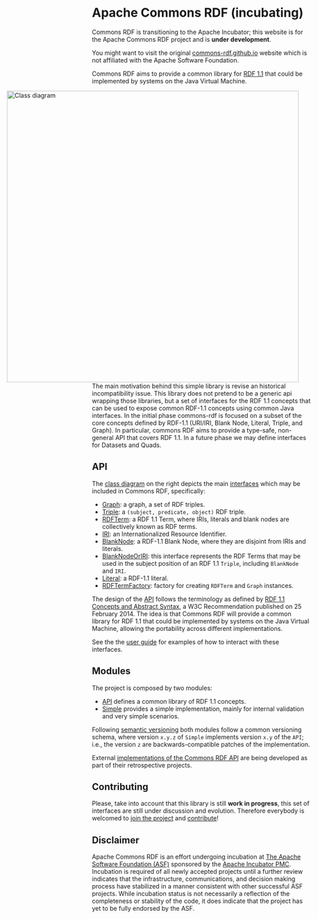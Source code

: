 <!--

    Licensed to the Apache Software Foundation (ASF) under one
    or more contributor license agreements. See the NOTICE file
    distributed with this work for additional information
    regarding copyright ownership. The ASF licenses this file
    to you under the Apache License, Version 2.0 (the
    "License"); you may not use this file except in compliance
    with the License.  You may obtain a copy of the License at

        http://www.apache.org/licenses/LICENSE-2.0

    Unless required by applicable law or agreed to in writing, software
    distributed under the License is distributed on an "AS IS" BASIS,
    WITHOUT WARRANTIES OR CONDITIONS OF ANY KIND, either express or implied.
    See the License for the specific language governing permissions and
    limitations under the License.

-->

# Apache Commons RDF (incubating)

<div class="alert alert-info" role="alert">
  <p>
    <span class="glyphicon glyphicon-info-sign" aria-hidden="true"></span>
    Commons RDF is transitioning to the Apache Incubator; this website is for 
    the Apache Commons RDF project and is <strong>under development</strong>.
  </p>
  <p>
    You might want to visit the original 
    <a class="alert-link" href="http://commons-rdf.github.io/">commons-rdf.github.io</a> 
    website which is not affiliated with the Apache Software Foundation.
  </p>
</div>

Commons RDF aims to provide a common library for [RDF 1.1](http://www.w3.org/TR/rdf11-concepts/) 
that could be implemented by systems on the Java Virtual Machine.

<div style="float: right; margin-left: 6em; margin-right: 2em;">
    <a href="images/class-diagram.png">
        <img src="images/class-diagram.png" alt="Class diagram" style="height: 48em" />
    </a>
</div>

The main motivation behind this simple library is revise an historical incompatibility 
issue. This library does not pretend to be a generic api wrapping those libraries, 
but a set of interfaces for the RDF 1.1 concepts that can be used to expose common 
RDF-1.1 concepts using common Java interfaces. In the initial phase commons-rdf 
is focused on a subset of the core concepts defined by RDF-1.1 (URI/IRI, Blank Node, 
Literal, Triple, and Graph). In particular, commons RDF aims to provide a type-safe, 
non-general API that covers RDF 1.1. In a future phase we may define interfaces 
for Datasets and Quads.

## API

The <a href="images/class-diagram.png">class diagram</a> on the right depicts the main 
[interfaces](apidocs/index.html?org/apache/commons/rdf/api/package-summary.html)
which may be included in Commons RDF, specifically:

* [Graph](apidocs/index.html?org/apache/commons/rdf/api/Graph.html): a graph, 
  a set of RDF triples.
* [Triple](apidocs/index.html?org/apache/commons/rdf/api/Triple.html): a 
  `(subject, predicate, object)` RDF triple.
* [RDFTerm](apidocs/index.html?org/apache/commons/rdf/api/RDFTerm.html): a RDF 1.1 
  Term, where IRIs, literals and blank nodes are collectively known as RDF terms.
* [IRI](apidocs/index.html?org/apache/commons/rdf/api/IRI.html): an 
  Internationalized Resource Identifier.
* [BlankNode](apidocs/index.html?org/apache/commons/rdf/api/BlankNode.html): a 
   RDF-1.1 Blank Node, where they are disjoint from IRIs and literals.
* [BlankNodeOrIRI](apidocs/index.html?org/apache/commons/rdf/api/BlankNodeOrIRI.html): 
  this interface represents the RDF Terms that may be used in the subject position 
  of an RDF 1.1 `Triple`, including `BlankNode` and `IRI`.
* [Literal](apidocs/index.html?org/apache/commons/rdf/api/Literal.html): a RDF-1.1 literal.
* [RDFTermFactory](apidocs/index.html?org/apache/commons/rdf/api/RDFTermFactory.html): 
  factory for creating `RDFTerm` and `Graph` instances.

The design of the [API](apidocs/index.html?org/apache/commons/rdf/api/package-summary.html)
follows the terminology as defined by [RDF 1.1 Concepts and Abstract Syntax](http://www.w3.org/TR/rdf11-concepts/), 
a W3C Recommendation published on 25 February 2014. The idea is that Commons RDF 
will provide a common library for RDF 1.1 that could be implemented by systems 
on the Java Virtual Machine, allowing the portability across different implementations.

See the the [user guide](userguide.html) for examples of how to interact with these interfaces.

## Modules

The project is composed by two modules:

* [API](apidocs/index.html?org/apache/commons/rdf/api/package-summary.html) defines 
  a common library of RDF 1.1 concepts.
* [Simple](apidocs/index.html?org/apache/commons/rdf/simple/package-summary.html) 
  provides a simple implementation, mainly for internal validation and very simple
  scenarios.

Following [semantic versioning](http://semver.org/) both modules follow a common 
versioning schema, where version `x.y.z` of `Simple` implements version `x.y` of
the `API`; i.e., the version `z` are backwards-compatible patches of the implementation.

External [implementations of the Commons RDF API](implementations.html) are
being developed as part of their retrospective projects.


## Contributing

Please, take into account that this library is still <strong>work in progress</strong>,
this set of interfaces are still under discussion and evolution. Therefore everybody 
is welcomed to [join the project](mail-lists.html) and [contribute](contributing.html)!

## Disclaimer

Apache Commons RDF is an effort undergoing incubation at [The Apache Software Foundation
(ASF)](http://apache.org/) sponsored by the [Apache Incubator PMC](http://incubator.apache.org/).
Incubation is required of all newly accepted projects until a further review
indicates that the infrastructure, communications, and decision making process
have stabilized in a manner consistent with other successful ASF projects.
While incubation status is not necessarily a reflection of the completeness or
stability of the code, it does indicate that the project has yet to be fully 
endorsed by the ASF.

